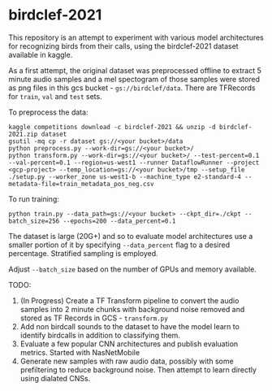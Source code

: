 # birdclef-2021

This repository is an attempt to experiment with various model architectures for recognizing birds from their calls, using the birdclef-2021 dataset available in kaggle.

As a first attempt, the original dataset was preprocessed offline to extract 5 minute audio samples and a mel spectogram of those samples were stored as png files in this gcs bucket - `gs://birdclef/data`.
There are TFRecords for `train`, `val` and `test` sets.

To preprocess the data:
```
kaggle competitions download -c birdclef-2021 && unzip -d birdclef-2021.zip dataset
gsutil -mq cp -r dataset gs://<your bucket>/data
python preprocess.py --work-dir=gs://<your bucket>/
python transform.py --work-dir=gs://<your bucket>/ --test-percent=0.1 --val-percent=0.1 --region=us-west1 --runner DataflowRunner --project <gcp-project> --temp_location=gs://<your bucket>/tmp --setup_file ./setup.py --worker_zone us-west1-b --machine_type e2-standard-4 --metadata-file=train_metadata_pos_neg.csv
```

To run training:
```
python train.py --data_path=gs://<your bucket> --ckpt_dir=./ckpt --batch_size=256 --epochs=200 --data_percent=0.1
```

The dataset is large (20G+) and so to evaluate model architectures use a smaller portion of it by specifying `--data_percent` flag to a desired percentage. Stratified sampling is employed.

Adjust `--batch_size` based on the number of GPUs and memory available.

TODO:

1. (In Progress) Create a TF Transform pipeline to convert the audio samples into 2 minute chunks with background noise removed and stored as TF Records in GCS - `transform.py`
1. Add non birdcall sounds to the dataset to have the model learn to identify birdcalls in addition to classifying them.
1. Evaluate a few popular CNN architectures and publish evaluation metrics. Started with NasNetMobile
1. Generate new samples with raw audio data, possibly with some prefiltering to reduce background noise. Then attempt to learn directly using dialated CNSs.
